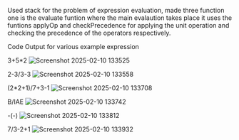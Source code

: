 Used stack for the problem of expression evaluation, made three function one is the evaluate funtion where the main evalaution takes place it uses the funtions applyOp 
and checkPrecedence for applying the unit operation and checking the precedence of the operators respectively.

Code Output for various example expression

3+5*2
![Screenshot 2025-02-10 133525](https://github.com/user-attachments/assets/60c2034d-19f0-4f61-8651-6970eadb4d3e)

2-3/3-3
![Screenshot 2025-02-10 133558](https://github.com/user-attachments/assets/fbf12b3d-bbd4-4947-a179-e58c5b6c0442)

(2*2+1)/7+3-1
![Screenshot 2025-02-10 133708](https://github.com/user-attachments/assets/4080539f-0bdd-4305-83e5-691a16b36592)

B/IAE
![Screenshot 2025-02-10 133742](https://github.com/user-attachments/assets/773d6748-5205-4224-a141-2f4d81d92c8d)

-(-)
![Screenshot 2025-02-10 133812](https://github.com/user-attachments/assets/31444de6-5003-499c-8716-c91261c8fad0)

7/3-2+1
![Screenshot 2025-02-10 133932](https://github.com/user-attachments/assets/81d9f352-2bda-4a34-9297-41e63fd2a966)








